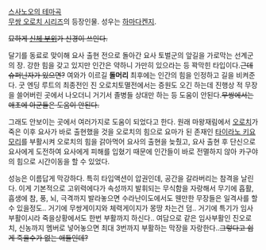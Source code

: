 [스사노오의 테마곡](http://www.youtube.com/watch?v=iQYb66VIZBU&feature=relmfu)  
[무쌍 오로치 시리즈](%EB%AC%B4%EC%8C%8D%20%EC%98%A4%EB%A1%9C%EC%B9%98%20%EC%8B%9C%EB%A6%AC%EC%A6%88.md)의 등장인물. 성우는 [하마다켄지](%ED%95%98%EB%A7%88%EB%8B%A4%20%EC%BC%84%EC%A7%80.md).

<del>묘하게 [신체 부위](%EC%9C%A0%EB%91%90.md)가 신경이 쓰인다.</del>

달기를 동료로 맞이해 요사 출현 전으로 돌아간 요사 토벌군의 앞길을 가로막는 선계군의 장. 강한 힘을 갖고 있지만 인간은 약하니 가만히
있으라는 등 꽉막힌 타입이다.<del>근데 슈퍼닌자가 있으면?</del> 여와가 이르길 **돌머리** 최후에는 인간의 힘을 인정하고 길을
비켜준다. 굿 엔딩 루트의 최종전인 진 오로치토멸전에서는 증원도 오긴 하는데 진행상 적 무장을 쓸어버린 곳에서 나오더니 거기서 졸병들 상대만
하는 등 도움이 안된다.<del>무쌍에서는 애초에 아군들은 도움이 안된다.</del>

그래도 안보이는 곳에서 여러가지로 도움이 되었다고 한다. 원래 마왕재림에서
[오로치](%EC%98%A4%EB%A1%9C%EC%B9%98.md)가 죽은 이후 요사가 바로 출현했을 것을 오로치의 힘으로 요마가 된
존재인 [타이라노 키요모리](%ED%83%80%EC%9D%B4%EB%9D%BC%EB%85%B8%20%ED%82%A4%EC%9A%94%EB%AA%A8%EB%A6%AC.md)를 부활시켜 오로치의 힘을 갉아먹어 요사의 출현을 늦췄고, 요사 출현 후 단신으로 요사에게 도전하여
요사에게 피해를 입혔기 때문에 인간들이 바로 전멸하지 않아 카구야의 힘으로 시간이동을 할 수 있었다.

성능은 이름답게 막강하다. 특히 타입액션이 압권인데, 공간을 갈라버리는 참격을 날린다. 이게 기본적으로 고위력에다가 속성까지 발휘되는
무식함을 자랑해서 무기에 흡활,흡생에 참, 풍, 뇌, 극격까지 발라놓으면 수라난이도에서도 웬만한 무장들은 일격사를 할수 있을정도.. 거기에
무쌍게이지와 체력게이지가 몽땅 차는건 덤.. 거기에 특기가 임사부활이시라 죽을상황에서도 한번 부활까지 하신다.. 여담으로 같은 임사부활인
진오로치, 신농까지 멤버로 넣어놓으면 최대 3번까지 부활하는 막장을 자랑한다..<del>그렇다고 쉽게 죽을수가 없는 애들인데?</del>

